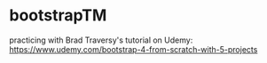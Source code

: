 # bootstrapTM
practicing with Brad Traversy's tutorial on Udemy: https://www.udemy.com/bootstrap-4-from-scratch-with-5-projects

